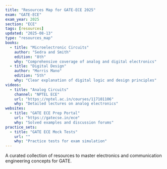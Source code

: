 ```yaml
---
title: "Resources Map for GATE-ECE 2025"
exam: "GATE-ECE"
exam_year: 2025
section: "ECE"
tags: [resources]
updated: "2025-08-13"
type: "resources_map"
books:
  - title: "Microelectronic Circuits"
    author: "Sedra and Smith"
    edition: "8th"
    why: "Comprehensive coverage of analog and digital electronics"
  - title: "Digital Design"
    author: "Morris Mano"
    edition: "5th"
    why: "Clear explanation of digital logic and design principles"
videos:
  - title: "Analog Circuits"
    channel: "NPTEL ECE"
    url: "https://nptel.ac.in/courses/117101106"
    why: "Detailed lectures on analog electronics"
websites:
  - title: "GATE ECE Prep Portal"
    url: "https://gatecse.in/ece"
    why: "Solved examples and discussion forums"
practice_sets:
  - title: "GATE ECE Mock Tests"
    url: ""
    why: "Practice tests for exam simulation"
---
```


A curated collection of resources to master electronics and communication engineering concepts for GATE.